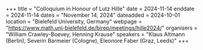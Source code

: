 +++
title = "Colloquium in Honour of Lutz Hille"
date = 2024-11-14
enddate = 2024-11-14
dates = "November 14, 2024"
dateadded = 2024-10-01
location = "Bielefeld University, Germany"
webpage = "https://www.math.uni-bielefeld.de/birep/meetings/hille2024/"
organisers = "William Crawley-Boevey, Henning Krause"
speakers = "Klaus Altmann (Berlin), Severin Barmeier (Cologne), Eleonore Faber (Graz, Leeds)"
+++
